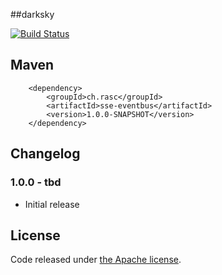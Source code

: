 ##darksky

[![Build Status](https://api.travis-ci.org/ralscha/sse-eventbus.png)](https://travis-ci.org/ralscha/sse-eventbus)

## Maven

```
	<dependency>
		<groupId>ch.rasc</groupId>
		<artifactId>sse-eventbus</artifactId>
		<version>1.0.0-SNAPSHOT</version>
	</dependency>
```

## Changelog

### 1.0.0 - tbd
  * Initial release


## License
Code released under [the Apache license](http://www.apache.org/licenses/).
